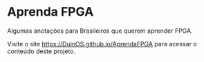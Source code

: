 # Aprenda FPGA

Algumas anotações para Brasileiros que querem aprender FPGA.

Visite o site https://DuinOS.github.io/AprendaFPGA para acessar o conteúdo deste projeto.
